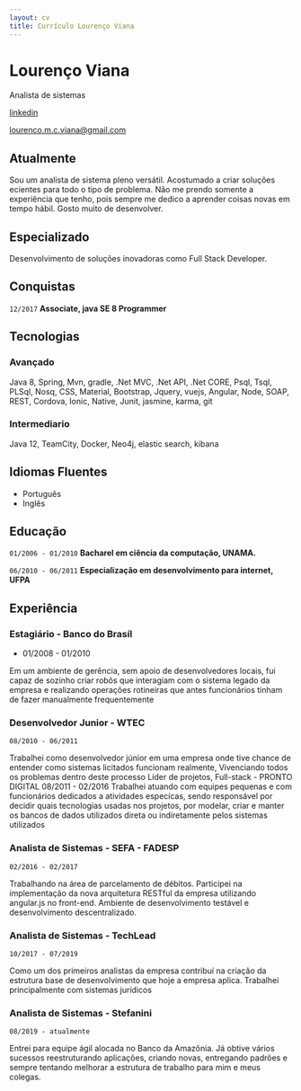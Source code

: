 ```yaml
---
layout: cv
title: Currículo Lourenço Viana
---
```

# Lourenço Viana

Analista de sistemas

[linkedin](http://bit.ly/2S014EI)

[lourenco.m.c.viana@gmail.com](lourenco.m.c.viana@gmail.com)

## Atualmente

Sou um analista de sistema pleno versátil. Acostumado a criar
soluções ecientes para todo o tipo de problema. Não me
prendo somente a experiência que tenho, pois sempre me
dedico a aprender coisas novas em tempo hábil. Gosto muito de
desenvolver.

## Especializado

Desenvolvimento de soluções inovadoras como Full Stack Developer.

## Conquistas
`12/2017`
__Associate, java SE 8 Programmer__

## Tecnologias
### Avançado
Java 8, Spring, Mvn, gradle, .Net MVC, .Net API, .Net CORE, Psql, Tsql, PLSql, Nosq, CSS, Material, Bootstrap, Jquery, vuejs, Angular, Node, SOAP, REST, Cordova, Ionic, Native, Junit, jasmine, karma, git

### Intermediario
Java 12, TeamCity, Docker, Neo4j, elastic search, kibana

## Idiomas Fluentes
 - Português
 - Inglês 

## Educação

`01/2006 - 01/2010`
__Bacharel em ciência da computação, UNAMA.__

`06/2010 - 06/2011`
__Especialização em desenvolvimento para internet, UFPA__


## Experiência
### Estagiário - Banco do Brasíl
- 01/2008 - 01/2010 

Em um ambiente de gerência, sem apoio de
desenvolvedores locais, fui capaz de sozinho criar robôs que
interagiam com o sistema legado da empresa e realizando
operações rotineiras que antes funcionários tinham de fazer
manualmente frequentemente

### Desenvolvedor Junior - WTEC
`08/2010 - 06/2011`

Trabalhei como desenvolvedor júnior em
uma empresa onde tive chance de entender como sistemas
licitados funcionam realmente, Vivenciando todos os
problemas dentro deste processo
Líder de projetos, Full-stack - PRONTO DIGITAL
08/2011 - 02/2016 Trabalhei atuando com equipes pequenas
e com funcionários dedicados a atividades especícas, sendo
responsável por decidir quais tecnologias usadas nos projetos,
por modelar, criar e manter os bancos de dados utilizados
direta ou indiretamente pelos sistemas utilizados

### Analista de Sistemas - SEFA - FADESP
`02/2016 - 02/2017`

Trabalhando na área de parcelamento de
débitos. Participei na implementação da nova arquitetura
RESTful da empresa utilizando angular.js no front-end.
Ambiente de desenvolvimento testável e desenvolvimento
descentralizado.

### Analista de Sistemas - TechLead
`10/2017 - 07/2019`

Como um dos primeiros analistas da
empresa contribuí na criação da estrutura base de
desenvolvimento que hoje a empresa aplica. Trabalhei
principalmente com sistemas jurídicos

### Analista de Sistemas - Stefanini
`08/2019 - atualmente`

Entrei para equipe ágil alocada no Banco da Amazônia. Já obtive vários sucessos reestruturando aplicações, criando novas, entregando padrões e sempre tentando melhorar a estrutura de trabalho para mim e meus colegas.

<!-- ### Footer 

Ultima atualização: 2020-06-30 -->


